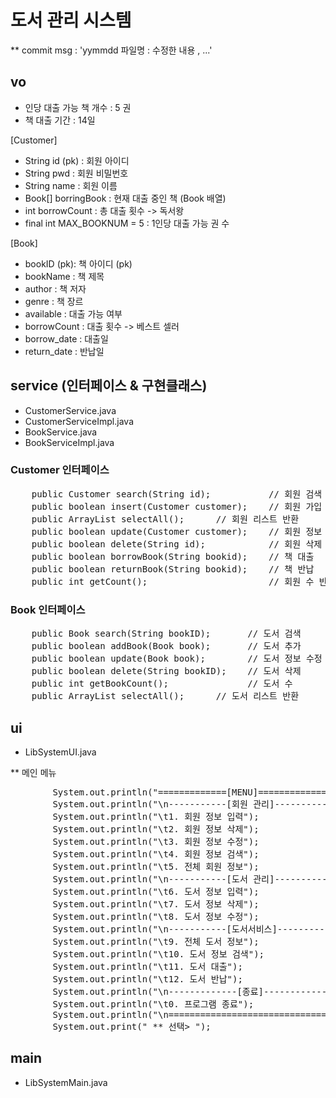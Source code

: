 # 도서 관리 시스템 

** commit msg : 'yymmdd  파일명 : 수정한 내용 , ...'

## vo

- 인당 대출 가능 책 개수 : 5 권
- 책 대출 기간 : 14일

[Customer]
- String id (pk) : 회원 아이디 
- String pwd : 회원 비밀번호
- String name : 회원 이름
- Book[] borringBook : 현재 대출 중인 책 (Book 배열)
- int borrowCount : 총 대출 횟수 -> 독서왕
- final int MAX_BOOKNUM = 5 : 1인당 대출 가능 권 수

[Book]
- bookID (pk): 책 아이디 (pk)
- bookName : 책 제목
- author : 책 저자
- genre : 책 장르
- available : 대출 가능 여부
- borrowCount : 대출 횟수 -> 베스트 셀러
- borrow_date : 대출일
- return_date : 반납일


## service (인터페이스 & 구현클래스)

- CustomerService.java
- CustomerServiceImpl.java
- BookService.java
- BookServiceImpl.java
 
### Customer 인터페이스

<pre>
    public Customer search(String id);           // 회원 검색
    public boolean insert(Customer customer);    // 회원 가입
    public ArrayList<Customer> selectAll();      // 회원 리스트 반환
    public boolean update(Customer customer);    // 회원 정보 수정(이름, 비밀번호) 
    public boolean delete(String id);            // 회원 삭제
    public boolean borrowBook(String bookid);    // 책 대출
    public boolean returnBook(String bookid);    // 책 반납
    public int getCount();                       // 회원 수 반환
</pre>

### Book 인터페이스
<pre>
    public Book search(String bookID);       // 도서 검색
    public boolean addBook(Book book);       // 도서 추가
    public boolean update(Book book);        // 도서 정보 수정 (저자, 장르)
    public boolean delete(String bookID);    // 도서 삭제
    public int getBookCount();               // 도서 수
    public ArrayList<Book> selectAll();      // 도서 리스트 반환
</pre>


## ui
- LibSystemUI.java

** 메인 메뉴
<pre>
        System.out.println("=============[MENU]==============");
        System.out.println("\n-----------[회원 관리]-----------");
        System.out.println("\t1. 회원 정보 입력");
        System.out.println("\t2. 회원 정보 삭제");
        System.out.println("\t3. 회원 정보 수정");
        System.out.println("\t4. 회원 정보 검색");
        System.out.println("\t5. 전체 회원 정보");
        System.out.println("\n-----------[도서 관리]-----------");
        System.out.println("\t6. 도서 정보 입력");
        System.out.println("\t7. 도서 정보 삭제");
        System.out.println("\t8. 도서 정보 수정");
        System.out.println("\n-----------[도서서비스]-----------");
        System.out.println("\t9. 전체 도서 정보");
        System.out.println("\t10. 도서 정보 검색");
        System.out.println("\t11. 도서 대출");
        System.out.println("\t12. 도서 반납");
        System.out.println("\n-------------[종료]--------------");
        System.out.println("\t0. 프로그램 종료");
        System.out.println("\n==================================");
        System.out.print(" ** 선택> ");
</pre>


## main
- LibSystemMain.java



